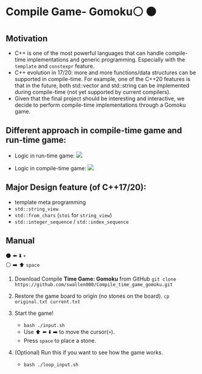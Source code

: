 # Compile Game- Gomoku⚪ ⚫ 

## Motivation
- C++ is one of the most powerful languages that can handle compile-time implementations and generic programming. Especially with the `template` and `constexpr` feature.
- C++ evolution in 17/20: more and more functions/data structures can be supported in compile-time. For example, one of the C++20 features is that in the future, both std::vector and std::string can be implemented during compile-time (not yet supported by current compilers).
- Given that the final project should be interesting and interactive, we decide to perform compile-time implementations through a Gomoku game.

## Different approach in compile-time game and run-time game:
- Logic in run-time game:
![](https://i.imgur.com/xvw3Gyw.png)

- Logic in compile-time game:
![](https://i.imgur.com/2fttCp9.png)

## Major Design feature (of C++17/20):
- template meta programming
- `std::string_view` 
- `std::from_chars` (`stoi` for `string_view`)
- `std::integer_sequence` / `std::index_sequence`

## Manual
:black_circle: :arrow_left: :arrow_down: `+` <br>
:white_circle: :arrow_right: :arrow_up:  `space` <br>

1. Download Compile **Time Game: Gomoku** from GitHub
    `git clone  https://github.com/swallen000/Compile_time_game_gomoku.git`

2. Restore the game board to origin (no stones on the board).
    `cp original.txt current.txt`

3. Start the game!
    * `bash ./input.sh`
    * Use ⬆️ ⬅️ ⬇️ ➡️ to move the cursor(`+`).
    * Press `space` to place a stone.

4. (Optional) Run this if you want to see how the game works.
    * `bash ./loop_input.sh`

